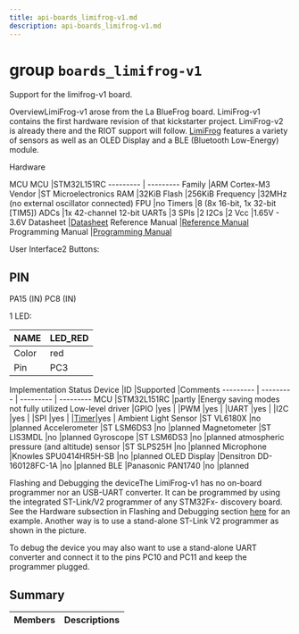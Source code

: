 ```yaml
---
title: api-boards_limifrog-v1.md
description: api-boards_limifrog-v1.md
---
```

# group `boards_limifrog-v1` 

Support for the limifrog-v1 board.

OverviewLimiFrog-v1 arose from the La BlueFrog board. LimiFrog-v1 contains the first hardware revision of that kickstarter project. LimiFrog-v2 is already there and the RIOT support will follow. [LimiFrog](https://github.com/LimiFrog/LimiFrog-HW) features a variety of sensors as well as an OLED Display and a BLE (Bluetooth Low-Energy) module.

Hardware

MCU
MCU   |STM32L151RC
--------- | ---------
Family   |ARM Cortex-M3
Vendor   |ST Microelectronics
RAM   |32KiB
Flash   |256KiB
Frequency   |32MHz (no external oscillator connected)
FPU   |no
Timers   |8 (8x 16-bit, 1x 32-bit [TIM5])
ADCs   |1x 42-channel 12-bit
UARTs   |3
SPIs   |2
I2Cs   |2
Vcc   |1.65V - 3.6V
Datasheet   |[Datasheet](http://www.st.com/st-web-ui/static/active/en/resource/technical/document/datasheet/DM00048356.pdf)
Reference Manual   |[Reference Manual](http://www.st.com/web/en/resource/technical/document/reference_manual/CD00240193.pdf)
Programming Manual   |[Programming Manual](http://www.st.com/web/en/resource/technical/document/programming_manual/CD00228163.pdf)

User Interface2 Buttons:

PIN
---------
PA15 (IN)
PC8 (IN)

1 LED:

NAME   |LED_RED
--------- | ---------
Color   |red
Pin   |PC3

Implementation Status
Device   |ID   |Supported   |Comments
--------- | --------- | --------- | ---------
MCU   |STM32L151RC   |partly   |Energy saving modes not fully utilized
Low-level driver   |GPIO   |yes   |
|PWM   |yes   |
|UART   |yes   |
|I2C   |yes   |
|SPI   |yes   |
|[Timer](./doc/starlight-docs/src/content/docs/apidoc/api-pkg_paho_mqtt.md#structTimer)|yes   |
Ambient Light Sensor   |ST VL6180X   |no   |planned
Accelerometer   |ST LSM6DS3   |no   |planned
Magnetometer   |ST LIS3MDL   |no   |planned
Gyroscope   |ST LSM6DS3   |no   |planned
atmospheric pressure (and altitude) sensor   |ST SLPS25H   |no   |planned
Microphone   |Knowles SPU0414HR5H-SB   |no   |planned
OLED Display   |Densitron DD-160128FC-1A   |no   |planned
BLE   |Panasonic PAN1740   |no   |planned

Flashing and Debugging the deviceThe LimiFrog-v1 has no on-board programmer nor an USB-UART converter. It can be programmed by using the integrated ST-Link/V2 programmer of any STM32Fx- discovery board. See the Hardware subsection in Flashing and Debugging section [here](./doc/starlight-docs/src/content/docs/apidoc/api-undefined.md#group__boards__yunjia-nrf51822) for an example. Another way is to use a stand-alone ST-Link V2 programmer as shown in the picture.

To debug the device you may also want to use a stand-alone UART converter and connect it to the pins PC10 and PC11 and keep the programmer plugged.

## Summary

 Members                        | Descriptions                                
--------------------------------|---------------------------------------------

